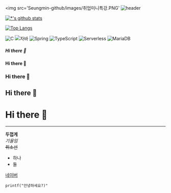 <img src='Seungmin-github/images/취업미니특강.PNG'
![header](https://capsule-render.vercel.app/api?type=wave&color=auto&height=300&section=header&text=깃허브%20특강&fontSize=90)

[![*'s github stats](https://github-readme-stats.vercel.app/api?username=Seungmin-github)](https://github.com/Seungmin-github)

[![Top Langs](https://github-readme-stats.vercel.app/api/top-langs/?username=Seungmin-github)](https://github.com/Seungmin-github/github-readme-stats)

![C](https://img.shields.io/badge/-C-123456?style=flat-square&logo=C&logoColor=black)
![자바](https://img.shields.io/badge/-자바-007396?style=flat&logo=Java&logoColor=ffffff)
![Spring](https://img.shields.io/badge/-Spring-6DB33F?style=for-the-badge&logo=Spring&logoColor=white)
![TypeScript](https://img.shields.io/badge/-TypeScript-3178C6?style=flat-square&logo=TypeScript&logoColor=white)
![Serverless](https://img.shields.io/badge/-Serverless-FD5750?style=flat-square&logo=Serverless&logoColor=magenta)
![MariaDB](https://img.shields.io/badge/-MariaDB-1F305F?style=flat-square&logo=mariadb&logoColor=white)




##### Hi there 👋
#### Hi there 👋
### Hi there 👋
## Hi there 👋
# Hi there 👋
---

**두껍게** <br>
*기울임* <br>
~~취소선~~ <br>
* 하나
* 둘

[네이버](https:naver.com)

```
printf("안녕하세요?)"
```

